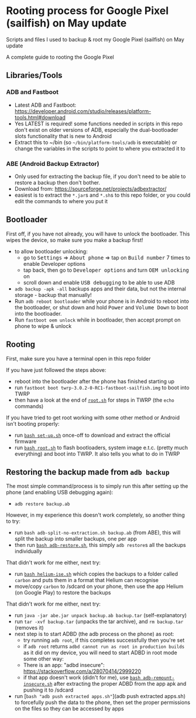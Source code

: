 # Rooting process for Google Pixel (sailfish) on May update
Scripts and files I used to backup & root my Google Pixel (sailfish) on May update

A complete guide to rooting the Google Pixel

## Libraries/Tools
### ADB and Fastboot
- Latest ADB and Fastboot: https://developer.android.com/studio/releases/platform-tools.html#download
- Yes LATEST is required! some functions needed in scripts in this repo don't exist on older versions of ADB, especially the dual-bootloader slots functionality that is new to Android
- Extract this to ~/bin (so `~/bin/platform-tools/adb` is executable) or change the variables in the scripts to point to where you extracted it to

### ABE (Android Backup Extractor)
- Only used for extracting the backup file, if you don't need to be able to restore a backup then don't bother.
- Download from: https://sourceforge.net/projects/adbextractor/
- easiest is to extract the `*.jar`s and `*.sh`s to this repo folder, or you could edit the commands to where you put it

## Bootloader
First off, if you have not already, you will have to unlock the bootloader. This wipes the device, so make sure you make a backup first!

- to allow bootloader unlocking:
  - go to <kbd>Settings</kbd> => <kbd>About phone</kbd> => tap on <kbd>Build number</kbd> 7 times to enable Developer options
  - tap back, then go to <kbd>Developer options</kbd> and turn <kbd>OEM unlocking</kbd> on
  - scroll down and enable <kbd>USB debugging</kbd> to be able to use ADB
- `adb backup -apk -all` backups apps and their data, but not the internal storage - backup that manually!
- Run `adb reboot bootloader` while your phone is in Android to reboot into the bootloader, or shut down and hold <kbd>Power</kbd> and <kbd>Volume Down</kbd> to boot into the bootloader.
- Run `fastboot oem unlock` while in bootloader, then accept prompt on phone to wipe & unlock

## Rooting
First, make sure you have a terminal open in this repo folder

If you have just followed the steps above:
- reboot into the bootloader after the phone has finished starting up
- run `fastboot boot twrp-3.0.2-0-RC1-fastboot-sailfish.img` to boot into TWRP
- then have a look at the end of [`root.sh`](root.sh) for steps in TWRP (the `echo` commands)

If you have tried to get root working with some other method or Android isn't booting properly:
- run [`bash set-up.sh`](set-up.sh) once-off to download and extract the official firmware
- run [`bash root.sh`](root.sh) to flash bootloaders, system image e.t.c. (pretty much everything) and boot into TWRP. It also tells you what to do in TWRP

## Restoring the backup made from `adb backup`
The most simple command/process is to simply run this after setting up the phone (and enabling USB debugging again):
- `adb restore backup.ab`

However, in my experience this doesn't work completely, so another thing to try:
- run `bash adb-split-no-extraction.sh backup.ab` (from ABE), this will split the backup into smaller backups, one per app
- then run [`bash adb-restore.sh`](adb-restore.sh), this simply `adb restore`s all the backups individually

That didn't work for me either, next try:
- run [`bash helium-ise.sh`](helium-ise.sh) which copies the backups to a folder called `carbon` and puts them in a format that Helium can recognise
- move/copy `carbon` to /sdcard on your phone, then use the app Helium (on Google Play) to restore the backups

That didn't work for me either, next try:
- run `java -jar abe.jar unpack backup.ab backup.tar` (self-explanatory)
- run `tar -xvf backup.tar` (unpacks the tar archive), and `rm backup.tar` (removes it)
- next step is to start ADBD (the adb process on the phone) as root:
  - try running `adb root`, if this completes successfully then you're set
  - if `adb root` returns `adbd cannot run as root in production builds` as it did on my device, you will need to start ADBD in root mode some other way:
  - There is an app: "adbd insecure": https://stackoverflow.com/a/28070414/2999220
  - if that app doesn't work (didn't for me), use [`bash adb-remount-insecure.sh`](adb-remount-insecure.sh) after extracting the proper ADBD from the app apk and pushing it to /sdcard
- run [`bash "adb push extracted apps.sh"`](adb push extracted apps.sh) to forcefully push the data to the phone, then set the proper permissions on the files so they can be accessed by apps
